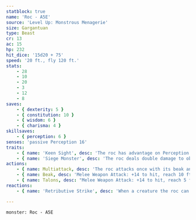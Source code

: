```yaml
---
statblock: true
name: 'Roc - A5E'
source: 'Level Up: Monstrous Menagerie'
size: Gargantuan
type: Beast
cr: 13
ac: 15
hp: 232
hit_dice: '15d20 + 75'
speed: '20 ft., fly 120 ft.'
stats:
    - 28
    - 10
    - 20
    - 3
    - 12
    - 8
saves:
    - { dexterity: 5 }
    - { constitution: 10 }
    - { wisdom: 6 }
    - { charisma: 4 }
skillsaves:
    - { perception: 6 }
senses: 'passive Perception 16'
traits:
    - { name: 'Keen Sight', desc: 'The roc has advantage on Perception checks that rely on sight.' }
    - { name: 'Siege Monster', desc: 'The roc deals double damage to objects and structures.' }
actions:
    - { name: Multiattack, desc: 'The roc attacks once with its beak and once with its talons, or makes a beak attack and drops a grappled creature or held object.' }
    - { name: Beak, desc: 'Melee Weapon Attack: +14 to hit, reach 10 ft., one target. Hit: 23 (4d6+9) piercing damage.' }
    - { name: Talons, desc: "Melee Weapon Attack: +14 to hit, reach 5 ft., one target. Hit: 23 (4d6+9) slashing damage, and the target is grappled (escape DC 22). Until this grapple ends, the target is restrained, and the roc can't attack a different target with its talons." }
reactions:
    - { name: 'Retributive Strike', desc: 'When a creature the roc can see hits it with a melee weapon attack, the roc makes a beak attack against its attacker.' }

---
```

```statblock
monster: Roc - A5E
```
